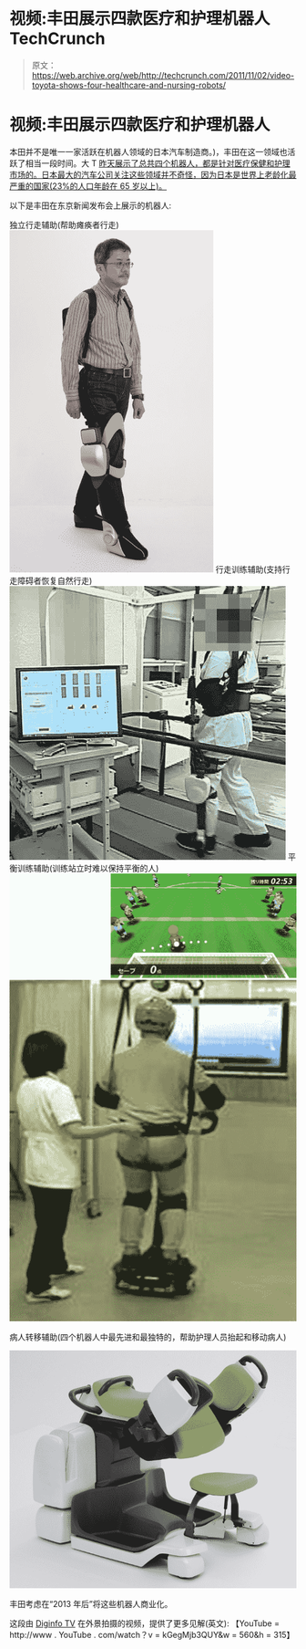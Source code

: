 # 视频:丰田展示四款医疗和护理机器人 TechCrunch

> 原文：<https://web.archive.org/web/http://techcrunch.com/2011/11/02/video-toyota-shows-four-healthcare-and-nursing-robots/>

# 视频:丰田展示四款医疗和护理机器人

本田并不是唯一一家活跃在机器人领域的日本汽车制造商。)，丰田在这一领域也活跃了相当一段时间。大 T [昨天展示了总共四个机器人，都是针对医疗保健和护理市场的。日本最大的汽车公司关注这些领域并不奇怪，因为日本是世界上老龄化最严重的国家(23%的人口年龄在 65 岁以上)。](https://web.archive.org/web/20230203091200/http://www2.toyota.co.jp/en/news/11/11/1101.html)

以下是丰田在东京新闻发布会上展示的机器人:

独立行走辅助(帮助瘫痪者行走)
[![](img/0ee2f4cd764d71a2949e0f104f94ac8d.png "Independent Walk Assist")](https://web.archive.org/web/20230203091200/https://techcrunch.com/wp-content/uploads/2011/11/independent-walk-assist.jpg) 
行走训练辅助(支持行走障碍者恢复自然行走)
[![](img/6a5896e9f075538013b52d3e9fe2971f.png "Walk Training Assist")](https://web.archive.org/web/20230203091200/https://techcrunch.com/wp-content/uploads/2011/11/walk-training-assist.jpg) 
平衡训练辅助(训练站立时难以保持平衡的人)
[![](img/ff4b7d66a15a9d4d302c794d059a5c88.png "Balance Training Assist")](https://web.archive.org/web/20230203091200/https://techcrunch.com/wp-content/uploads/2011/11/balance-training-assist.jpg)

病人转移辅助(四个机器人中最先进和最独特的，帮助护理人员抬起和移动病人)

[![](img/ead845025a2ab4102c5c798915a75225.png "Patient Transfer Assist")](https://web.archive.org/web/20230203091200/https://techcrunch.com/wp-content/uploads/2011/11/patient-transfer-assist.jpg)

丰田考虑在“2013 年后”将这些机器人商业化。

这段由 [Diginfo TV](https://web.archive.org/web/20230203091200/http://www.diginfo.tv/2011/11/02/11-0239-r-en.php) 在外景拍摄的视频，提供了更多见解(英文):
【YouTube = http://www . YouTube . com/watch？v = kGegMjb3QUY&w = 560&h = 315】